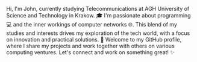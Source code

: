 Hi, I'm John, currently studying Telecommunications at AGH University of Science and Technology in Krakow. 🎓 I'm passionate about programming 💻 and the inner workings of computer networks 🌐. This blend of my studies and interests drives my exploration of the tech world, with a focus on innovation and practical solutions. 🚀 Welcome to my GitHub profile, where I share my projects and work together with others on various computing ventures. Let's connect and work on something great! ✨
<!---
Janosik8/Janosik8 is a ✨ special ✨ repository because its `README.md` (this file) appears on your GitHub profile.
You can click the Preview link to take a look at your changes.
--->
